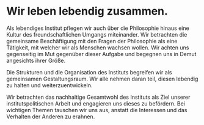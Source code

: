 <!---
   NAME - The NAME of this project is:
ethos

  FILE - The FILENAME of the current file is:
/v3a5.md

  CREATION - This project was CREATED on:
2017-01-28-16:15:00 UTC

  MODIFICATION - This project was last MODIFIED on:
2017-01-28-16:15:00 UTC

  VERSION - The current VERSION of this project is:
<git-commit-hash>-2017-01-28-16:15:00 UTC

  CREATOR(S) - This project was CREATED by:
Michael Czechowski, Martin Maga

  CONTACT - You can CONTACT the creator(s) or developer(s) of this project at:
E-Mail: mail@martinmaga.de

  COPYRIGHT - The COPYRIGHT holder of this project is:
COPYRIGHT (c) 2016 Martin Maga

  LICENSE - This project is LICENSED under the following license:
Martin Maga 2016 CC BY-SA 4.0 https://creativecommons.org

  SUBFILE – This is a SUBFILE! For more INFORMATION on this project go to:
/README.md
--->
# Wir leben lebendig zusammen.

Als lebendiges Institut pflegen wir auch über die Philosophie hinaus eine Kultur des freundschaftlichen Umgangs miteinander. Wir betrachten die gemeinsame Beschäftigung mit den Fragen der Philosophie als eine Tätigkeit, mit welcher wir als Menschen wachsen wollen. Wir achten uns gegenseitig im Mut gegenüber dieser Aufgabe und begegnen uns in Demut angesichts ihrer Größe.

Die Strukturen und die Organisation des Instituts begreifen wir als gemeinsamen Gestaltungsraum. Wir alle nehmen daran teil, diesen lebendig zu halten und weiterzuentwickeln.

Wir betrachten das nachhaltige Gesamtwohl des Instituts als Ziel unserer institutspolitischen Arbeit und engagieren uns dieses zu befördern. Bei wichtigen Themen tauschen wir uns aus, anstatt die Interessen und das Verhalten der Anderen zu erahnen.
